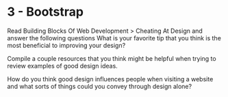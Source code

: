 # 3 - Bootstrap

Read Building Blocks Of Web Development > Cheating At Design and answer the following questions
What is your favorite tip that you think is the most beneficial to improving your design?

Compile a couple resources that you think might be helpful when trying to review examples of good design ideas.

How do you think good design influences people when visiting a website and what sorts of things could you convey through design alone?